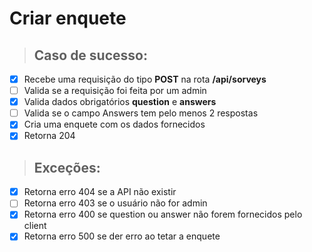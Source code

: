 # Criar enquete

> ## Caso de sucesso:

- [x] Recebe uma requisição do tipo **POST** na rota **/api/sorveys**
- [ ] Valida se a requisição foi feita por um admin
- [x] Valida dados obrigatórios **question** e **answers**
- [ ] Valida se o campo Answers tem pelo menos 2 respostas
- [x] Cria uma enquete com os dados fornecidos
- [x] Retorna 204

> ## Exceções:
- [x] Retorna erro 404 se a API não existir
- [ ] Retorna erro 403 se o usuário não for admin
- [x] Retorna erro 400 se question ou answer não forem fornecidos pelo client
- [x] Retorna erro 500 se der erro ao tetar a enquete

